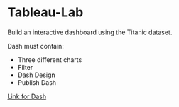 # Tableau-Lab


Build an interactive dashboard using the Titanic dataset.

Dash must contain:

- Three different charts
- Filter
- Dash Design
- Publish Dash

[Link for Dash](https://public.tableau.com/app/profile/abdullah.alowayyid/viz/Tableau_Lab_Tuwaiq/Dashboard1?publish=yes)
